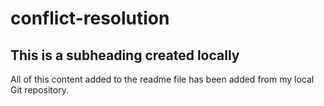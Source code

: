 # conflict-resolution

  ## This is a subheading created locally
  
 All of this content added to the readme file has been added from my local Git repository.